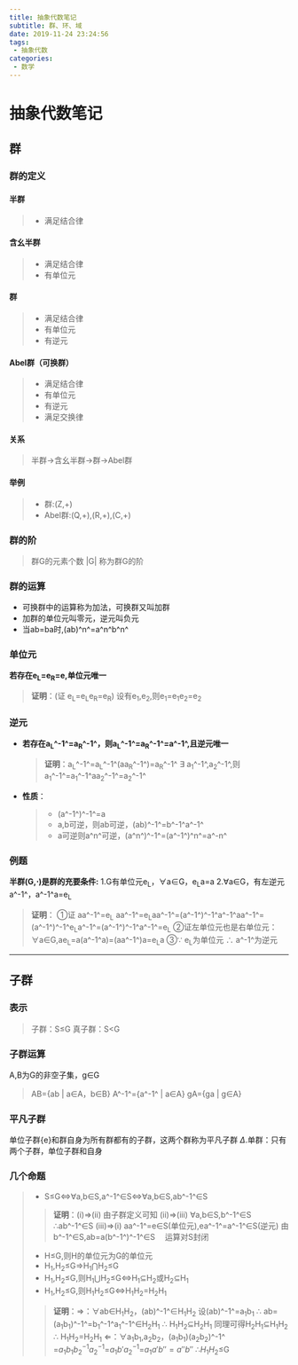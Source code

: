 ```yaml
---
title: 抽象代数笔记
subtitle: 群、环、域
date: 2019-11-24 23:24:56
tags: 
 - 抽象代数
categories: 
 - 数学
---
```


# 抽象代数笔记
## 群
### 群的定义
#### 半群
>* 满足结合律
#### 含幺半群
>* 满足结合律
>* 有单位元
#### 群 
>* 满足结合律 
>* 有单位元
>* 有逆元
#### Abel群（可换群）
>* 满足结合律 
>* 有单位元
>* 有逆元
>* 满足交换律
#### 关系 
>半群$\rightarrow$含幺半群$\rightarrow$群$\rightarrow$Abel群
#### 举例
>* 群:(Z,+)
>* Abel群:(Q,+),(R,+),(C,+)
### 群的阶
>群G的元素个数 |G| 称为群G的阶
### 群的运算
* 可换群中的运算称为加法，可换群又叫加群
* 加群的单位元叫零元，逆元叫负元
* 当ab=ba时,(ab)^n^=a^n^b^n^
### 单位元
**若存在e<sub>L</sub>=e<sub>R</sub>=e,单位元唯一**
>**证明**：(证 e<sub>L</sub>=e<sub>L</sub>e<sub>R</sub>=e<sub>R</sub>)
>设有e<sub>1</sub>,e<sub>2</sub>,则e<sub>1</sub>=e<sub>1</sub>e<sub>2</sub>=e<sub>2</sub>
### 逆元
* **若存在a<sub>L</sub>^-1^=a<sub>R</sub>^-1^，则a<sub>L</sub>^-1^=a<sub>R</sub>^-1^=a^-1^,且逆元唯一**
  >**证明**：a<sub>L</sub>^-1^=a<sub>L</sub>^-1^(aa<sub>R</sub>^-1^)=a<sub>R</sub>^-1^
$\exists$ a<sub>1</sub>^-1^,a<sub>2</sub>^-1^,则a<sub>1</sub>^-1^=a<sub>1</sub>^-1^aa<sub>2</sub>^-1^=a<sub>2</sub>^-1^
* **性质**：
    >* (a^-1^)^-1^=a
    >* a,b可逆，则ab可逆，(ab)^-1^=b^-1^a^-1^
    >* a可逆则a^n^可逆，(a^n^)^-1^=(a^-1^)^n^=a^-n^
### 例题
**半群(G,$\cdot$)是群的充要条件:**
1.G有单位元e<sub>L</sub>，$\forall$a$\in$G，e<sub>L</sub>a=a
2.$\forall$a$\in$G，有左逆元a^-1^，a^-1^a=e<sub>L</sub>
>**证明**：
>①证 aa^-1^=e<sub>L</sub>
> aa^-1^=e<sub>L</sub>aa^-1^=(a^-1^)^-1^a^-1^aa^-1^=(a^-1^)^-1^e<sub>L</sub>a^-1^=(a^-1^)^-1^a^-1^=e<sub>L</sub>
>②证左单位元也是右单位元：
$\forall$a$\in$G,ae<sub>L</sub>=a(a^-1^a)=(aa^-1^)a=e<sub>L</sub>a
>③$\because$ e<sub>L</sub>为单位元
$\therefore$ a^-1^为逆元
---

## 子群
### 表示
>子群：S$\leq$G 真子群：S<G
### 子群运算
A,B为G的非空子集，g$\in$G
>AB={ab | a$\in$A，b$\in$B}
>A^-1^={a^-1^ | a$\in$A}
>gA={ga | g$\in$A}
### 平凡子群
单位子群{e}和群自身为所有群都有的子群，这两个群称为平凡子群
$\Delta$.单群：只有两个子群，单位子群和自身
### 几个命题
>* S$\leq$G$\iff$$\forall$a,b$\in$S,a^-1^$\in$S$\iff$$\forall$a,b$\in$S,ab^-1^$\in$S
>>**证明**：(i)$\Rightarrow$(ii) 由子群定义可知
>(ii)$\Rightarrow$(iii) $\forall$a,b$\in$S,b^-1^$\in$S &emsp;$\therefore$ab^-1^$\in$S
>(iii)$\Rightarrow$(i) aa^-1^=e$\in$S(单位元),ea^-1^=a^-1^$\in$S(逆元)
>由b^-1^$\in$S,ab=a(b^-1^)^-1^$\in$S &emsp;运算对S封闭
>* H$\leq$G,则H的单位元为G的单位元
>* H<sub>1</sub>,H<sub>2</sub>$\leq$G$\Rightarrow$H<sub>1</sub>$\bigcap$H<sub>2</sub>$\leq$G
>* H<sub>1</sub>,H<sub>2</sub>$\leq$G,则H<sub>1</sub>$\bigcup$H<sub>2</sub>$\leq$G$\iff$H<sub>1</sub>$\subseteq$H<sub>2</sub>或H<sub>2</sub>$\subseteq$H<sub>1</sub>
>* H<sub>1</sub>,H<sub>2</sub>$\leq$G,则H<sub>1</sub>H<sub>2</sub>$\leq$G$\iff$H<sub>1</sub>H<sub>2</sub>=H<sub>2</sub>H<sub>1</sub>
>>**证明**：$\Rightarrow$：$\forall$ab$\in$H<sub>1</sub>H<sub>2</sub>，(ab)^-1^$\in$H<sub>1</sub>H<sub>2</sub>
>设(ab)^-1^=a<sub>1</sub>b<sub>1</sub>
$\therefore$ ab=(a<sub>1</sub>b<sub>1</sub>)^-1^=b<sub>1</sub>^-1^a<sub>1</sub>^-1^$\in$H<sub>2</sub>H<sub>1</sub>
$\therefore$ H<sub>1</sub>H<sub>2</sub>$\subseteq$H<sub>2</sub>H<sub>1</sub>
同理可得H<sub>2</sub>H<sub>1</sub>$\subseteq$H<sub>1</sub>H<sub>2</sub>
$\therefore$ H<sub>1</sub>H<sub>2</sub>=H<sub>2</sub>H<sub>1</sub>
$\Leftarrow$：$\forall$a<sub>1</sub>b<sub>1</sub>,a<sub>2</sub>b<sub>2</sub>，(a<sub>1</sub>b<sub>1</sub>)(a<sub>2</sub>b<sub>2</sub>)^-1^
=$a _ { 1 } b _ { 1 } b _ { 2 } ^ { - 1 } a _ { 2 } ^ { - 1 }$=$a _ { 1 } b'a _ { 2 } ^ { - 1 }$=$a _ { 1 } a' b''=a''b''$
$\therefore$$H_{1}H_{2}$$\leq$G